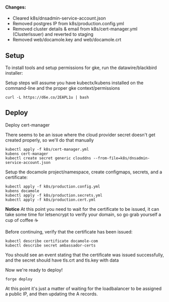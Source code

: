 #### Changes:

- Cleared k8s/dnsadmin-service-account.json
- Removed postgres IP from k8s/production.config.yml
- Removed cluster details & email from k8s/cert-manager.yml (ClusterIssuer) and reverted to staging
- Removed web/docamole.key and web/docamole.crt

## Setup

To install tools and setup permissions for gke, run the datawire/blackbird installer:

Setup steps will assume you have kubectx/kubens installed on the command-line and the proper gke context/permissions

    curl -L https://d6e.co/2EAPL1u | bash

## Deploy

Deploy cert-manager

There seems to be an issue where the cloud provider secret doesn't get created properly, so we'll do that manually

    kubectl apply -f k8s/cert-manager.yml
    kubens cert-manager
    kubectl create secret generic clouddns --from-file=k8s/dnsadmin-service-account.json

Setup the docamole project/namespace, create configmaps, secrets, and a certificate:

    kubectl apply -f k8s/production.config.yml
    kubens docamole
    kubectl apply -f k8s/production.secrets.yml
    kubectl apply -f k8s/production.cert.yml

**Notice**
At this point you need to wait for the certificate to be issued, it can take some time for letsencrypt to verify your domain, so go grab yourself a cup of coffee :coffee:

Before continuing, verify that the certificate has been issued:

    kubectl describe certificate docamole-com
    kubectl describe secret ambassador-certs

You should see an event stating that the certificate was issued successfully, and the secret should have tls.crt and tls.key with data

Now we're ready to deploy!

    forge deploy

At this point it's just a matter of waiting for the loadbalancer to be assigned a public IP, and then updating the A records.
